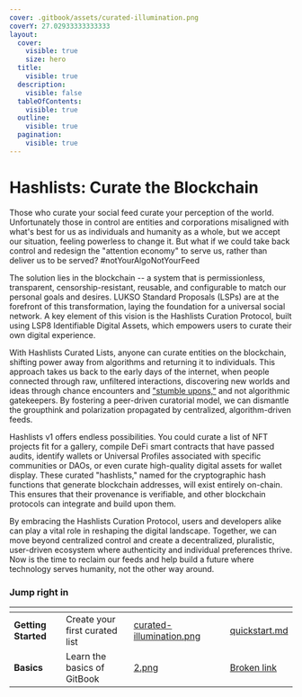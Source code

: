 ```yaml
---
cover: .gitbook/assets/curated-illumination.png
coverY: 27.02933333333333
layout:
  cover:
    visible: true
    size: hero
  title:
    visible: true
  description:
    visible: false
  tableOfContents:
    visible: true
  outline:
    visible: true
  pagination:
    visible: true
---
```


# Hashlists: Curate the Blockchain

Those who curate your social feed curate your perception of the world. Unfortunately those in control are entities and corporations misaligned with what's best for us as individuals and humanity as a whole, but we accept our situation, feeling powerless to change it. But what if we could take back control and redesign the "attention economy" to serve us, rather than deliver us to be served? #notYourAlgoNotYourFeed

The solution lies in the blockchain -- a system that is permissionless, transparent, censorship-resistant, reusable, and configurable to match our personal goals and desires. LUKSO Standard Proposals (LSPs) are at the forefront of this transformation, laying the foundation for a universal social network. A key element of this vision is the Hashlists Curation Protocol, built using LSP8 Identifiable Digital Assets, which empowers users to curate their own digital experience.

With Hashlists Curated Lists, anyone can curate entities on the blockchain, shifting power away from algorithms and returning it to individuals. This approach takes us back to the early days of the internet, when people connected through raw, unfiltered interactions, discovering new worlds and ideas through chance encounters and ["stumble upons,"](https://web.archive.org/web/20040901083917/http://www.stumbleupon.com/) and not algorithmic gatekeepers. By fostering a peer-driven curatorial model, we can dismantle the groupthink and polarization propagated by centralized, algorithm-driven feeds.

Hashlists v1 offers endless possibilities. You could curate a list of NFT projects fit for a gallery, compile DeFi smart contracts that have passed audits, identify wallets or Universal Profiles associated with specific communities or DAOs, or even curate high-quality digital assets for wallet display. These curated "hashlists," named for the cryptographic hash functions that generate blockchain addresses, will exist entirely on-chain. This ensures that their provenance is verifiable, and other blockchain protocols can integrate and build upon them.

By embracing the Hashlists Curation Protocol, users and developers alike can play a vital role in reshaping the digital landscape. Together, we can move beyond centralized control and create a decentralized, pluralistic, user-driven ecosystem where authenticity and individual preferences thrive. Now is the time to reclaim our feeds and help build a future where technology serves humanity, not the other way around.

### Jump right in

<table data-view="cards"><thead><tr><th></th><th></th><th data-hidden data-card-cover data-type="files"></th><th data-hidden></th><th data-hidden data-card-target data-type="content-ref"></th></tr></thead><tbody><tr><td><strong>Getting Started</strong></td><td>Create your first curated list</td><td><a href=".gitbook/assets/curated-illumination.png">curated-illumination.png</a></td><td></td><td><a href="getting-started/quickstart.md">quickstart.md</a></td></tr><tr><td><strong>Basics</strong></td><td>Learn the basics of GitBook</td><td><a href=".gitbook/assets/2.png">2.png</a></td><td></td><td><a href="broken-reference">Broken link</a></td></tr></tbody></table>
